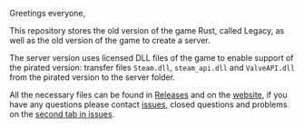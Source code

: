 Greetings everyone,<br>

This repository stores the old version of the game Rust, called Legacy, as well as the old version of the game to create a server.<br>

The server version uses licensed DLL files of the game to enable support of the pirated version: transfer files `Steam.dll`, `steam_api.dll` and `ValveAPI.dll` from the pirated version to the server folder. <br>

All the necessary files can be found in [Releases](https://github.com/d3adwolf/rustlegacy/releases) and on the [website](https://d3adwolf.github.io/rustlegacy/), if you have any questions please contact [issues](https://github.com/d3adwolf/rustlegacy/issues), closed questions and problems on the [second tab in issues](https://github.com/d3adwolf/rustlegacy/issues?q=is%3Aissue+is%3Aclosed).
